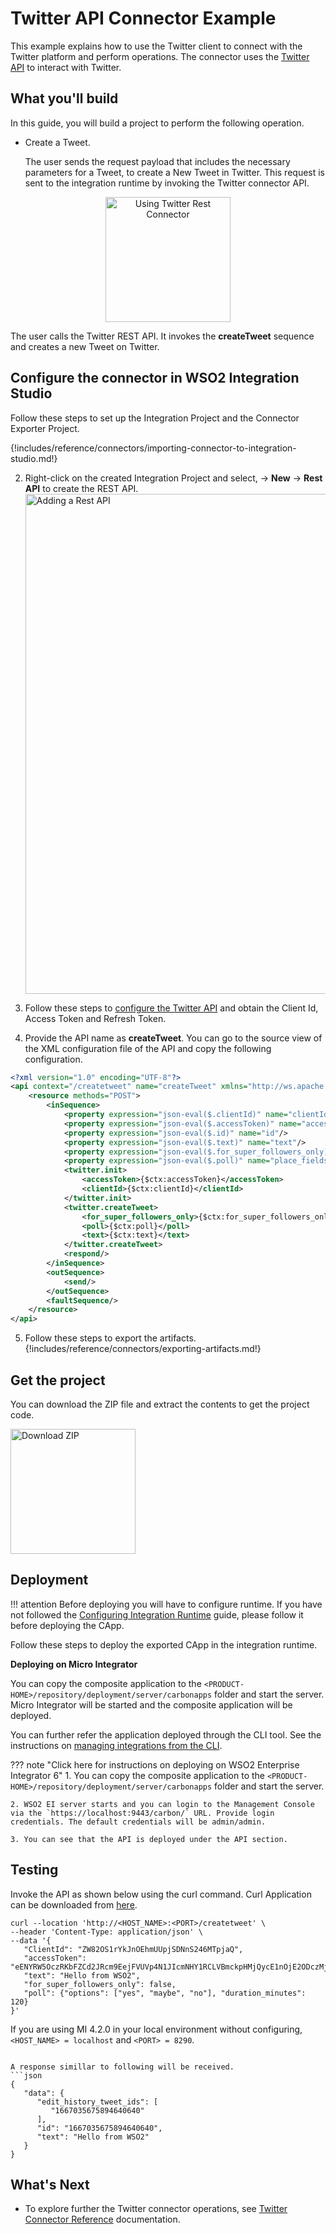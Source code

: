 # Twitter API Connector Example

This example explains how to use the Twitter client to connect with the Twitter platform and perform operations. The connector uses the [Twitter API](https://developer.twitter.com/en/docs/twitter-api) to interact with Twitter.

## What you'll build

In this guide, you will build a project to perform the following operation. 

* Create a Tweet.

     The user sends the request payload that includes the necessary parameters for a Tweet, to create a New Tweet in Twitter. This request is sent to the integration runtime by invoking the Twitter connector API. 

<center><img src="{{base_path}}/assets/img/integrate/connectors/twitter-connector-store.png" title="Using Twitter Rest Connector" width="200" alt="Using Twitter Rest Connector"/></center>

The user calls the Twitter REST API. It invokes the **createTweet** sequence and creates a new Tweet on Twitter.

## Configure the connector in WSO2 Integration Studio

Follow these steps to set up the Integration Project and the Connector Exporter Project. 

{!includes/reference/connectors/importing-connector-to-integration-studio.md!}

2. Right-click on the created Integration Project and select, -> **New** -> **Rest API** to create the REST API. 
    <img src="{{base_path}}/assets/img/integrate/connectors/adding-an-api.jpg" title="Adding a Rest API" width="800" alt="Adding a Rest API"/>

3. Follow these steps to [configure the Twitter API]({{base_path}}/reference/connectors/twitter-connector/twitter-connector-credentials/) and obtain the Client Id, Access Token and Refresh Token. 

4. Provide the API name as **createTweet**. You can go to the source view of the XML configuration file of the API and copy the following configuration. 
```xml
<?xml version="1.0" encoding="UTF-8"?>
<api context="/createtweet" name="createTweet" xmlns="http://ws.apache.org/ns/synapse">
    <resource methods="POST">
        <inSequence>
            <property expression="json-eval($.clientId)" name="clientId"/>
            <property expression="json-eval($.accessToken)" name="accessToken"/>
            <property expression="json-eval($.id)" name="id"/>
            <property expression="json-eval($.text)" name="text"/>
            <property expression="json-eval($.for_super_followers_only)" name="for_super_followers_only"/>
            <property expression="json-eval($.poll)" name="place_fields"/>
            <twitter.init>
                <accessToken>{$ctx:accessToken}</accessToken>
                <clientId>{$ctx:clientId}</clientId>
            </twitter.init>
            <twitter.createTweet>
                <for_super_followers_only>{$ctx:for_super_followers_only}</for_super_followers_only>
                <poll>{$ctx:poll}</poll>
                <text>{$ctx:text}</text>
            </twitter.createTweet>
            <respond/>
        </inSequence>
        <outSequence>
            <send/>
        </outSequence>
        <faultSequence/>
    </resource>
</api>
```

5. Follow these steps to export the artifacts. 
{!includes/reference/connectors/exporting-artifacts.md!}

## Get the project

You can download the ZIP file and extract the contents to get the project code.

<a href="{{base_path}}/assets/attachments/connectors/twitter-connector.zip">
    <img src="{{base_path}}/assets/img/integrate/connectors/download-zip.png" width="200" alt="Download ZIP">
</a>


## Deployment

!!! attention
        Before deploying you will have to configure runtime. If you have not followed the [Configuring Integration Runtime]({{base_path}}/reference/connectors/twitter-connector/twitter-connector-configuration/) guide, please follow it before deploying the CApp.

Follow these steps to deploy the exported CApp in the integration runtime.<br>

**Deploying on Micro Integrator**

You can copy the composite application to the `<PRODUCT-HOME>/repository/deployment/server/carbonapps` folder and start the server. Micro Integrator will be started and the composite application will be deployed.

You can further refer the application deployed through the CLI tool. See the instructions on [managing integrations from the CLI]({{base_path}}/observe-and-manage/managing-integrations-with-apictl).

??? note "Click here for instructions on deploying on WSO2 Enterprise Integrator 6"
    1. You can copy the composite application to the `<PRODUCT-HOME>/repository/deployment/server/carbonapps` folder and start the server.

    2. WSO2 EI server starts and you can login to the Management Console via the `https://localhost:9443/carbon/` URL. Provide login credentials. The default credentials will be admin/admin. 

    3. You can see that the API is deployed under the API section. 

## Testing
Invoke the API as shown below using the curl command. Curl Application can be downloaded from [here](https://curl.haxx.se/download.html).

```
curl --location 'http://<HOST_NAME>:<PORT>/createtweet' \
--header 'Content-Type: application/json' \
--data '{
   "ClientId": "ZW82OS1rYkJnOEhmUUpjSDNnS246MTpjaQ",
   "accessToken": "eENYRW5OczRKbFZCd2JRcm9EejFVUVp4N1JIcmNHY1RCLVBmckpHMjQycE1nOjE2ODczMjcxMzk4NjY6MTowOmF0OjE",
   "text": "Hello from WSO2",
   "for_super_followers_only": false,
   "poll": {"options": ["yes", "maybe", "no"], "duration_minutes": 120}
}'
```
If you are using MI 4.2.0 in your local environment without configuring, `<HOST_NAME> = localhost` and `<PORT> = 8290`.
```

A response simillar to following will be received.
```json
{
   "data": {
      "edit_history_tweet_ids": [
         "1667035675894640640"
      ],
      "id": "1667035675894640640",
      "text": "Hello from WSO2"
   }
}
```

## What's Next

* To explore further the Twitter connector operations, see [Twitter Connector Reference]({{base_path}}/reference/connectors/twitter-connector/twitter-connector-reference/) documentation.
